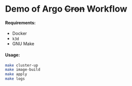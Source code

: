 Demo of Argo ~~Cron~~ Workflow
==============================

#### Requirements: 
- Docker
- `k3d`
- GNU Make


#### Usage:
```bash
make cluster-up
make image-build
make apply
make logs
```